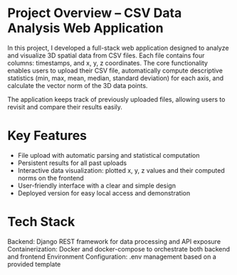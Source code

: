 # Project Overview – CSV Data Analysis Web Application

In this project, I developed a full-stack web application designed to analyze and visualize 3D spatial data from CSV files. Each file contains four columns: timestamps, and x, y, z coordinates. The core functionality enables users to upload their CSV file, automatically compute descriptive statistics (min, max, mean, median, standard deviation) for each axis, and calculate the vector norm of the 3D data points.

The application keeps track of previously uploaded files, allowing users to revisit and compare their results easily.

# Key Features

- File upload with automatic parsing and statistical computation
- Persistent results for all past uploads
- Interactive data visualization: plotted x, y, z values and their computed norms on the frontend
- User-friendly interface with a clear and simple design
- Deployed version for easy local access and demonstration

# Tech Stack

Backend: Django REST framework for data processing and API exposure
Containerization: Docker and docker-compose to orchestrate both backend and frontend
Environment Configuration: .env management based on a provided template